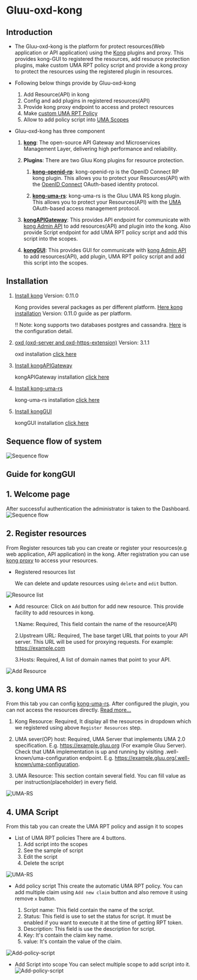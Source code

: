 # Gluu-oxd-kong

## Introduction

* The Gluu-oxd-kong is the platform for protect resources(Web application or API application) using the [Kong](https://getkong.org) plugins and proxy. This provides kong-GUI to registered the resources, add resource protection plugins, make custom UMA RPT policy script and provide a kong proxy to protect the resources using the registered plugin in resources. 

* Following below things provide by Gluu-oxd-kong 
    1. Add Resource(API) in kong
    2. Config and add plugins in registered resources(API)
    3. Provide kong proxy endpoint to access and protect resources
    4. Make [custom UMA RPT Policy](https://gluu.org/docs/ce/3.1.1/admin-guide/uma/#uma-rpt-authorization-policies)
    5. Allow to add policy script into [UMA Scopes](https://gluu.org/docs/ce/3.1.1/admin-guide/uma/#scopes)

* Gluu-oxd-kong has three component
    1. **[kong](https://getkong.org/)**: The open-source API Gateway and Microservices Management Layer, delivering high performance and reliability.

    2. **Plugins**: There are two Gluu Kong plugins for resource protection. 

        1. **[kong-openid-rp](/kong-openid-rp)**: kong-openid-rp is the OpenID Connect RP kong plugin. This allows you to protect your Resources(API) with the [OpenID Connect](https://gluu.org/docs/ce/admin-guide/openid-connect/) OAuth-based identity protocol.
 
        2. **[kong-uma-rs](/kong-uma-rs)**: kong-uma-rs is the Gluu UMA RS kong plugin. This allows you to protect your Resources(API) with the [UMA](https://kantarainitiative.org/confluence/display/uma/Home) OAuth-based access management protocol.

    3. **[kongAPIGateway](https://github.com/GluuFederation/kong-plugins/tree/master/kongAPIGateway)**:  This provides API endpoint for communicate with [kong Admin API](https://getkong.org/docs/0.11.x/admin-api/) to add resources(API) and plugin into the kong. Also provide Script endpoint for add UMA RPT policy script and add this script into the scopes.  

    4. **[kongGUI](https://github.com/GluuFederation/kong-plugins/tree/master/kongGUI)**:  This provides GUI for communicate with [kong Admin API](https://getkong.org/docs/0.11.x/admin-api/) to add resources(API), add plugin, UMA RPT policy script and add this script into the scopes.

## Installation

1. [Install kong](https://getkong.org/install) Version: 0.11.0
    
    Kong provides several packages as per different platform. [Here kong installation](https://getkong.org/install) Version: 0.11.0 guide as per platform.

    !! Note: kong supports two databases postgres and cassandra. [Here](https://getkong.org/docs/0.11.x/configuration/#datastore-section) is the configuration detail.

2. [oxd (oxd-server and oxd-https-extension)](https://gluu.org/docs/oxd/3.1.1/) Version: 3.1.1
    
    oxd installation [click here](https://gluu.org/docs/oxd/3.1.1/install/)
 
3. [Install kongAPIGateway](https://github.com/GluuFederation/kong-plugins/tree/master/kongAPIGateway)

    kongAPIGateway installation [click here](https://github.com/GluuFederation/kong-plugins/tree/master/kongAPIGateway)

4. [Install kong-uma-rs](https://github.com/GluuFederation/kong-plugins/tree/master/kong-uma-rs)

    kong-uma-rs installation [click here](https://github.com/GluuFederation/kong-plugins/tree/master/kong-uma-rs)

5. [Install kongGUI](https://github.com/GluuFederation/kong-plugins/tree/master/kongGUI)

    kongGUI installation [click here](https://github.com/GluuFederation/kong-plugins/tree/master/kongGUI)

## Sequence flow of system
![Sequence flow](/doc/kong-uma-rs.png)

## Guide for kongGUI

## 1. Welcome page
After successful authentication the administrator is taken to the Dashboard.
![Sequence flow](/doc/home.png)

## 2. Register resources
From Register resources tab you can create or register your resources(e.g web application, API application) in the kong.
After registration you can use [kong proxy](https://getkong.org/docs/0.11.x/proxy/) to access your resources.

* Registered resources list

    We can delete and update resources using `delete` and `edit` button.

![Resource list](/doc/api-list.png)

* Add resource: Click on `Add` button for add new resource. This provide facility to add resources in kong.

    1.Name: Required, This field contain the name of the resource(API)
    
    2.Upstream URL: Required, The base target URL that points to your API server. This URL will be used for proxying requests. For example: https://example.com

    3.Hosts: Required, A list of domain names that point to your API.
    
![Add Resource](/doc/add-api.png)
     
## 3. kong UMA RS 
From this tab you can config [kong-uma-rs](https://github.com/GluuFederation/kong-plugins/tree/master/kong-uma-rs).
After configured the plugin, you can not access the resources directly. [Read more...](https://github.com/GluuFederation/kong-plugins/tree/master/kong-uma-rs#verify-that-your-api-is-protected-by-kong-uma-rs) 

1. Kong Resource: Required, It display all the resources in dropdown which we registered using above `Register Resources` step.

2. UMA sever(OP) host: Required, UMA Server that implements UMA 2.0 specification. E.g. https://example.gluu.org (For example Gluu Server). Check that UMA implementation is up and running by visiting .well-known/uma-configuration endpoint. E.g. https://example.gluu.org/.well-known/uma-configuration.

3. UMA Resource: This section contain several field. You can fill value as per instruction(placeholder) in every field. 

![UMA-RS](/doc/uma-rs.png)

## 4. UMA Script
From this tab you can create the UMA RPT policy and assign it to scopes
* List of UMA RPT policies
There are 4 buttons. 
    1. Add script into the scopes
    2. See the sample of script
    3. Edit the script
    4. Delete the script

![UMA-RS](/doc/uma-rpt-policy-list.png)

* Add policy script
This create the automatic UMA RPT policy. You can add multiple claim using `Add new claim` button and also remove it using remove `x`  button.
    
    1. Script name: This field contain the name of the script.
    2. Status: This field is use to set the status for script. It must be enabled if you want to execute it at the time of getting RPT token.
    3. Description: This field is use the description for script.
    4. Key: It's contain the claim key name.
    5. value: It's contain the value of the claim.
    
![Add-policy-script](/doc/add-policy-script.png)

* Add Script into scope
You can select multiple scope to add script into it.
![Add-policy-script](/doc/add-scope.png)
